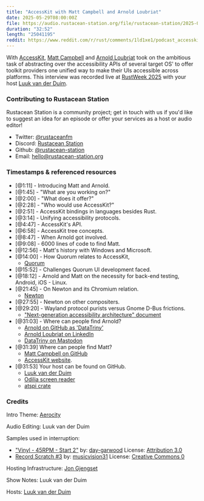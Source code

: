 ```yaml
---
title: "AccessKit with Matt Campbell and Arnold Loubriat"
date: 2025-05-29T08:00:00Z
file: https://audio.rustacean-station.org/file/rustacean-station/2025-05-29-accesskit-with-matt-campbell-and-arnold-loubriat.mp3
duration: "32:52"
length: "25041195"
reddit: https://www.reddit.com/r/rust/comments/1ld1xe1/podcast_accesskit_with_matt_campbell_and_arnold/
---
```


With [AccessKit](https://accesskit.dev/), [Matt Campbell](https://github.com/mwcampbell) and [Arnold Loubriat](https://github.com/DataTriny) took on the ambitious task of abstracting over
the accessibility APIs of several target OS' to offer toolkit providers one unified way to make their UIs accessible across platforms.
This interview was recorded live at [RustWeek 2025](https://rustweek.org/) with your host [Luuk van der Duim](https://github.com/luukvanderduim).

### Contributing to Rustacean Station

Rustacean Station is a community project; get in touch with us if you'd like to suggest an idea for an episode or offer your services as a host or audio editor!

- Twitter: [@rustaceanfm](https://twitter.com/rustaceanfm)
- Discord: [Rustacean Station](https://discord.gg/cHc3Gyc)
- Github: [@rustacean-station](https://github.com/rustacean-station/)
- Email: [hello@rustacean-station.org](mailto:hello@rustacean-station.org)

### Timestamps & referenced resources

- [@1:11] - Introducing Matt and Arnold.
- [@1:45] - "What are you working on?"
- [@2:00] - "What does it offer?"
- [@2:28] - "Who would use AccessKit?"
- [@2:51] - AccessKit bindings in languages besides Rust.
- [@3:14] - Unifying accessibility protocols.
- [@4:47] - AccessKit's API.
- [@6:58] - AccessKit tree concepts.
- [@8:47] - When Arnold got involved.
- [@9:08] - 6000 lines of code to find Matt.
- [@12:56] - Matt's history with Windows and Microsoft.
- [@14:00] - How Quorum relates to AccessKit,
  - [Quorum](https://www.washington.edu/accesscomputing/quorum-programming-language-0)
- [@15:52] - Challenges Quorum UI development faced.
- [@18:12] - Arnold and Matt on the necessity for back-end testing, Android, iOS - Linux.
- [@21:45] - On Newton and its Chromium relation.
  - [Newton](https://blogs.gnome.org/a11y/2024/06/18/update-on-newton-the-wayland-native-accessibility-project/)
- [@27:55] - Newton on other compositers.
- [@29:20] - Wayland protocol purists versus Gnome D-Bus frictions.
  - ["Next-generation accessibility architecture" document](https://gitlab.gnome.org/GNOME/at-spi2-core/-/blob/main/devel-docs/new-protocol.rst?ref_type=heads)
- [@31:03] - Where can people find Arnold?
  - [Arnold on GitHub as 'DataTriny'](https://github.com/DataTriny)
  - [Arnold Loubriat on LinkedIn](https://www.linkedin.com/in/datatriny/)
  - [DataTriny on Mastodon](https://fosstodon.org/@DataTriny)
- [@31:39] Where can people find Matt?
  - [Matt Campbell on GitHub](https://github.com/mwcampbell)
  - [AccessKit website](http://accesskit.dev).
- [@31:53] Your host can be found on GitHub.
  - [Luuk van der Duim](https://github.com/luukvanderduim)
  - [Odilia screen reader](https://github.com/odilia-app/odilia)
  - [atspi crate](https://github.com/odilia-app/atspi)

### Credits

Intro Theme: [Aerocity](https://twitter.com/AerocityMusic)

Audio Editing: Luuk van der Duim

Samples used in interruption:

- ["Vinyl - 45RPM - Start 2"](https://freesound.org/people/day-garwood/sounds/619302/)
  by: [day-garwood](https://freesound.org/people/day-garwood/)
  License: [Attribution 3.0](https://creativecommons.org/licenses/by/3.0/)
- [Record Scratch #3](https://freesound.org/people/musicvision31/sounds/431778/)
  by: [musicvision31](https://freesound.org/people/musicvision31/)
  License: [Creative Commons 0](http://creativecommons.org/publicdomain/zero/1.0/)

Hosting Infrastructure: [Jon Gjengset](https://twitter.com/jonhoo/)

Show Notes: Luuk van der Duim

Hosts: [Luuk van der Duim](https://github.com/luukvanderduim/)
